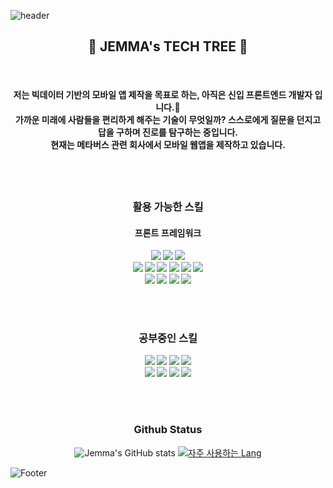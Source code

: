 ![header](https://capsule-render.vercel.app/api?type=waving&color=timeGradient&height=300&text=어제와는%20다른%20오늘&animation=fadeIn&fontSize=80)

<h2 align="center"> 🚀 JEMMA's TECH TREE 🚀</h2>

<br>

<h4 align="center"> 저는 빅데이터 기반의 모바일 앱 제작을 목표로 하는, 아직은 신입 프론트엔드 개발자 입니다.🐣 <br> 가까운 미래에 사람들을 편리하게 해주는 기술이 무엇일까? 스스로에게 질문을 던지고 답을 구하며 진로를 탐구하는 중입니다. <br> 현재는 메타버스 관련 회사에서 모바일 웹앱을 제작하고 있습니다.<h4>


<br>
	
	
	
<br>

<div align="center">
<h3> 활용 가능한 스킬 </h3>
	<h4>프론트 프레임워크</h4>	
<img src="https://img.shields.io/badge/Flutter-02569B?style=plat&logo=Flutter&logoColor=white"/> 
<img src="https://img.shields.io/badge/Vue-4FC08D?style=for-the-badge&logo=vue.js&logoColor=white"/> 
<img src="https://img.shields.io/badge/React-61DAFB?style=for-the-badge&logo=React&logoColor=white&"/>
<br>
	<img src="https://img.shields.io/badge/Dart-0175C2?style=for-the-badge&logo=dart&logoColor=white"/> 
<img src="https://img.shields.io/badge/JavaScript-F7DF1E?style=for-the-badge&logo=javascript&logoColor=white"/>
<img src="https://img.shields.io/badge/TypeScript-3178C6?style=for-the-badge&logo=TypeScript&logoColor=white"/>
<img src="https://img.shields.io/badge/Node.js-339933?style=for-the-badge&logo=node.js&logoColor=white"/>
<img src="https://img.shields.io/badge/Nest.js-E0234E?style=for-the-badge&logo=NestJS&logoColor=white"/>
<img src="https://img.shields.io/badge/Java-007396?style=for-the-badge&logo=java&logoColor=white"/>
<br>
<img src="https://img.shields.io/badge/MySQL-4479A1?style=for-the-badge&logo=mysql&logoColor=white"/>
<img src="https://img.shields.io/badge/MongoDB-47A248?style=for-the-badge&logo=mongoDB&logoColor=white&fontColor=white"/>
<img src="https://img.shields.io/badge/Firebase-FFCA28?style=for-the-badge&logo=firebase&logoColor=white"/>
<img src="https://img.shields.io/badge/Github-181717?style=for-the-badge&logo=github&logoColor=white"/>

<br><br>

<h3> 공부중인 스킬 </h3>
<img src="https://img.shields.io/badge/Python-FECC00?style=for-the-badge&logo=python&logoColor=white"/>
<img src="https://img.shields.io/badge/django-092E20?style=for-the-badge&logo=django&logoColor=white&fontColor=white"/>
<img src="https://img.shields.io/badge/Pandas-150458?style=for-the-badge&logo=pandas&logoColor=white&fontColor=white"/>
<img src="https://img.shields.io/badge/TensorFlow-FF6F00?style=for-the-badge&logo=tensorflow&logoColor=white&fontColor=white"/>
<br>
<img src="https://img.shields.io/badge/Swift-F05138?style=for-the-badge&logo=swift&logoColor=white&fontColor=white"/>
<img src="https://img.shields.io/badge/AWS-FF9900?style=for-the-badge&logo=AmazonAWS&logoColor=white&fontColor=white"/>
<img src="https://img.shields.io/badge/Docker-2496ED?style=for-the-badge&logo=docker&logoColor=white&fontColor=white"/>
<img src="https://img.shields.io/badge/Kubernetes-326CE5?style=for-the-badge&logo=kubernetes&logoColor=white&fontColor=white"/>

</div>

<br><br>


<h3 align="center">Github Status</h3>

<div align="center">
	
![Jemma's GitHub stats](https://github-readme-stats.vercel.app/api?username=ejayjeon&show_icons=true&theme=merko)
	[![자주 사용하는 Lang](https://github-readme-stats.vercel.app/api/top-langs/?username=ejayjeon&layout=compact&theme=merko&card_width=300)](https://github.com/anuraghazra/github-readme-stats)
</div>
  
  
  


	
![Footer](https://capsule-render.vercel.app/api?type=waving&color=timeGradient&height=200&animation=fadeIn&fontSize=80&section=footer)
